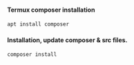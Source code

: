 #### Termux composer installation
```bash
apt install composer
```

#### Installation, update composer & src files.
```bash
composer install
```
